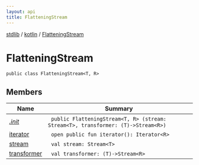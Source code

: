 ```yaml
---
layout: api
title: FlatteningStream
---
```

[stdlib](../../index.html) / [kotlin](../index.html) / [FlatteningStream](index.html)

# FlatteningStream

```
public class FlatteningStream<T, R> 
```
## Members
| Name | Summary |
|------|---------|
|[*.init*](_init_.html)|&nbsp;&nbsp;`public FlatteningStream<T, R> (stream: Stream<T>, transformer: (T)->Stream<R>)`<br>|
|[iterator](iterator.html)|&nbsp;&nbsp;`open public fun iterator(): Iterator<R>`<br>|
|[stream](stream.html)|&nbsp;&nbsp;`val stream: Stream<T>`<br>|
|[transformer](transformer.html)|&nbsp;&nbsp;`val transformer: (T)->Stream<R>`<br>|
